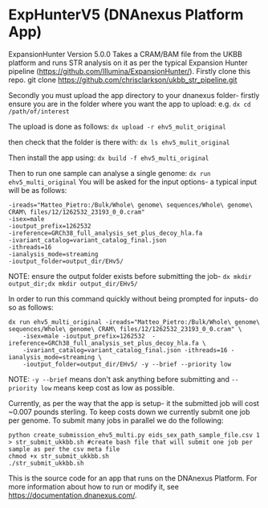 <!-- dx-header -->
# ExpHunterV5 (DNAnexus Platform App)

ExpansionHunter Version 5.0.0
Takes a CRAM/BAM file from the UKBB platform and runs STR analysis on it as per the typical Expansion Hunter pipeline (https://github.com/Illumina/ExpansionHunter/).
Firstly clone this repo.
git clone https://github.com/chrisclarkson/ukbb_str_pipeline.git


Secondly you must upload the app directory to your dnanexus folder- firstly ensure you are in the folder where you want the app to upload:
e.g. `dx cd /path/of/interest`

The upload is done as follows:
`dx upload -r ehv5_mulit_original`

then check that the folder is there with: `dx ls ehv5_mulit_original`

Then install the app using:
`dx build -f ehv5_multi_original`

Then to run one sample can analyse a single genome:
`dx run ehv5_multi_original`
You will be asked for the input options- a typical input will be as follows:
```
-ireads="Matteo_Pietro:/Bulk/Whole\ genome\ sequences/Whole\ genome\ CRAM\ files/12/1262532_23193_0_0.cram" 
-isex=male 
-ioutput_prefix=1262532  
-ireference=GRCh38_full_analysis_set_plus_decoy_hla.fa
-ivariant_catalog=variant_catalog_final.json 
-ithreads=16 
-ianalysis_mode=streaming 
-ioutput_folder=output_dir/EHv5/
```
NOTE: ensure the output folder exists before submitting the job- `dx mkdir output_dir;dx mkdir output_dir/EHv5/`

In order to run this command quickly without being prompted for inputs- do so as follows:
```
dx run ehv5_multi_original -ireads="Matteo_Pietro:/Bulk/Whole\ genome\ sequences/Whole\ genome\ CRAM\ files/12/1262532_23193_0_0.cram" \
	-isex=male -ioutput_prefix=1262532  -ireference=GRCh38_full_analysis_set_plus_decoy_hla.fa \
	-ivariant_catalog=variant_catalog_final.json -ithreads=16 -ianalysis_mode=streaming \
	-ioutput_folder=output_dir/EHv5/ -y --brief --priority low
```
NOTE: `-y --brief` means don't ask anything before submitting and `--priority low` means keep cost as low as possible.

Currently, as per the way that the app is setup- it the submitted job will cost ~0.007 pounds sterling.
To keep costs down we currently submit one job per genome.
To submit many jobs in parallel we do the following:
```
python create_submission_ehv5_multi.py eids_sex_path_sample_file.csv 1 > str_submit_ukkbb.sh #create bash file that will submit one job per sample as per the csv meta file
chmod +x str_submit_ukkbb.sh
./str_submit_ukkbb.sh
```



This is the source code for an app that runs on the DNAnexus Platform.
For more information about how to run or modify it, see
https://documentation.dnanexus.com/.

<!-- /dx-header -->

<!-- Insert a description of your app here -->

<!--
TODO: This app directory was automatically generated by dx-app-wizard;
please edit this Readme.md file to include essential documentation about
your app that would be helpful to users. (Also see the
Readme.developer.md.) Once you're done, you can remove these TODO
comments.

For more info, see https://documentation.dnanexus.com/developer.
-->
